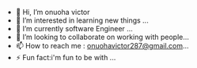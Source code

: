 - 👋 Hi, I’m onuoha victor
- 👀 I’m interested in learning new things ...
- 🌱 I’m currently software Engineer ...
- 💞️ I’m looking to collaborate on working with people...
- 📫 How to reach me : onuohavictor287@gmail.com...
- ⚡ Fun fact:i'm fun to be with ...

<!---
onuohavictor570/onuohavictor570 is a ✨ special ✨ repository because its `README.md` (this file) appears on your GitHub profile.
You can click the Preview link to take a look at your changes.
--->
